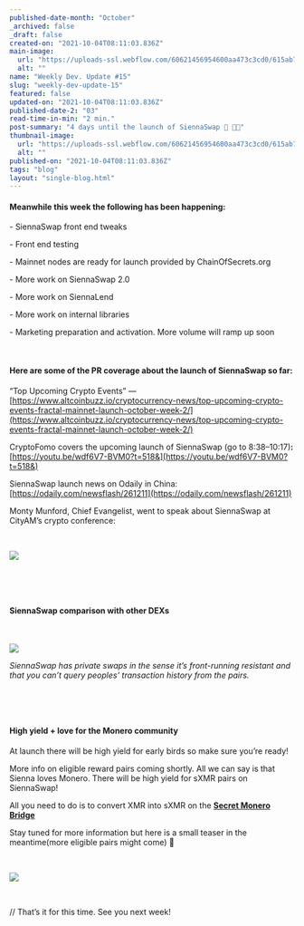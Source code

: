 ```yaml
---
published-date-month: "October"
_archived: false
_draft: false
created-on: "2021-10-04T08:11:03.836Z"
main-image:
  url: "https://uploads-ssl.webflow.com/60621456954600aa473c3cd0/615ab70327fb0a7c5fe6dc42_weekly-update-15%20Blog.jpg"
  alt: ""
name: "Weekly Dev. Update #15"
slug: "weekly-dev-update-15"
featured: false
updated-on: "2021-10-04T08:11:03.836Z"
published-date-2: "03"
read-time-in-min: "2 min."
post-summary: "4 days until the launch of SiennaSwap 🚀 🚀🚀"
thumbnail-image:
  url: "https://uploads-ssl.webflow.com/60621456954600aa473c3cd0/615ab70970bb362996674f50_weekly-update-15%20Blog%20Thump.jpg"
  alt: ""
published-on: "2021-10-04T08:11:03.836Z"
tags: "blog"
layout: "single-blog.html"
---
```


#### Meanwhile this week the following has been happening:

\- SiennaSwap front end tweaks

\- Front end testing

\- Mainnet nodes are ready for launch provided by ChainOfSecrets.org

\- More work on SiennaSwap 2.0

\- More work on SiennaLend

\- More work on internal libraries

\- Marketing preparation and activation. More volume will ramp up soon

‍

#### Here are some of the PR coverage about the launch of SiennaSwap so far:

“Top Upcoming Crypto Events” — [https://www.altcoinbuzz.io/cryptocurrency-news/top-upcoming-crypto-events-fractal-mainnet-launch-october-week-2/](https://www.altcoinbuzz.io/cryptocurrency-news/top-upcoming-crypto-events-fractal-mainnet-launch-october-week-2/)

CryptoFomo covers the upcoming launch of SiennaSwap  (go to 8:38–10:17)**:** [https://youtu.be/wdf6V7-BVM0?t=518&](https://youtu.be/wdf6V7-BVM0?t=518&)

SiennaSwap launch news on Odaily in China: [https://odaily.com/newsflash/261211](https://odaily.com/newsflash/261211)

Monty Munford, Chief Evangelist, went to speak about SiennaSwap at CityAM’s crypto conference:

‍

![](https://uploads-ssl.webflow.com/60621456954600aa473c3cd0/615ab59ceced2ad466e831ed_1*cMAbCtEeLbXp859nbEpvTQ.jpeg)

‍

‍

#### SiennaSwap comparison with other DEXs

‍

![](https://uploads-ssl.webflow.com/60621456954600aa473c3cd0/615ab5b9adbad35715539025_1*Ft9_0exnor_rVz-me_SAdQ.jpeg)

_SiennaSwap has private swaps in the sense it’s front-running resistant and that you can’t query peoples’ transaction history from the pairs._

‍

‍

#### High yield + love for the Monero community

At launch there will be high yield for early birds so make sure you’re ready!

More info on eligible reward pairs coming shortly. All we can say is that Sienna loves Monero. There will be high yield for sXMR pairs on SiennaSwap!

All you need to do is to convert XMR into sXMR on the [**Secret Monero Bridge**](https://scrt.network/blog/secret-monero-bridge-is-live-on-mainnet)

Stay tuned for more information but here is a small teaser in the meantime(more eligible pairs might come) 👀

‍

![](https://uploads-ssl.webflow.com/60621456954600aa473c3cd0/615ab6369309d72b20865e81_1*lB2Gtmtu1ObXjlpRmGkEaA.jpeg)

‍

// That’s it for this time. See you next week!
